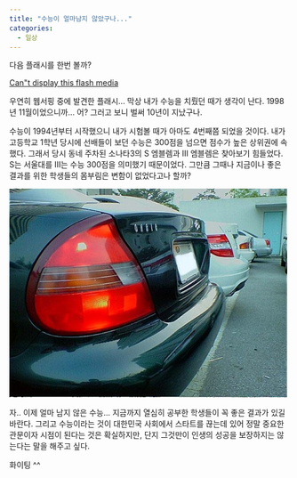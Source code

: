 ```yaml
---
title: "수능이 얼마남지 않았구나..."
categories:
  - 일상
---
```


다음 플래시를 한번 볼까?

[Can"t display this flash media](http://www.cardcafe.co.kr/up/chacard/songs/allsongs/song_sou.swf)

우연히 웹서핑 중에 발견한 플래시... 막상 내가 수능을 치뤘던 때가 생각이 난다. 1998년 11월이었으니까... 어? 그러고 보니 벌써 10년이 지났구나.

수능이 1994년부터 시작했으니 내가 시험볼 때가 아마도 4번째쯤 되었을 것이다. 내가 고등학교 1학년 당시에 선배들이 보던 수능은 300점을 넘으면 점수가 높은 상위권에 속했다. 그래서 당시 동네 주차된 소나타3의 S 엠블렘과 III 엠블렘은 찾아보기 힘들었다. S는 서울대를 III는 수능 300점을 의미했기 때문이었다. 그만큼 그때나 지금이나 좋은 결과를 위한 학생들의 몸부림은 변함이 없었다고나 할까?

![](/assets/images/posts/2008/10/490474dbe987fb8.jpg)

자.. 이제 얼마 남지 않은 수능... 지금까지 열심히 공부한 학생들이 꼭 좋은 결과가 있길 바란다. 그리고 수능이라는 것이 대한민국 사회에서 스타트를 끊는데 있어 정말 중요한 관문이자 시점이 된다는 것은 확실하지만, 단지 그것만이 인생의 성공을 보장하지는 않는다는 말을 해주고 싶다.

화이팅 ^^

